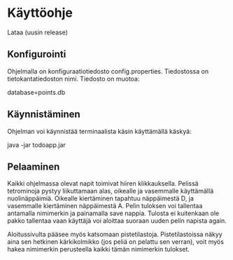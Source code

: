 # Käyttöohje

Lataa (uusin release)

## Konfigurointi

Ohjelmalla on konfiguraatiotiedosto config.properties. Tiedostossa on tietokantatiedoston nimi. Tiedosto on muotoa:

database=points.db

## Käynnistäminen

Ohjelman voi käynnistää terminaalista käsin käyttämällä käskyä:

java -jar todoapp.jar

## Pelaaminen

Kaikki ohjelmassa olevat napit toimivat hiiren klikkauksella. Pelissä tetrominoja pystyy liikuttamaan alas, oikealle ja vasemmalle käyttämällä nuolinäppäimiä. Oikealle kiertäminen tapahtuu näppäimestä D, ja vasemmalle kiertäminen näppäimestä A. Pelin tuloksen voi tallentaa antamalla nimimerkin ja painamalla save nappia. Tulosta ei kuitenkaan ole pakko tallentaa vaan käyttäjä voi aloittaa suoraan uuden pelin napista again.

Aloitussivulta pääsee myös katsomaan pistetilastoja. Pistetilastoissa näkyy aina sen hetkinen kärkikolmikko (jos peliä on pelattu sen verran), voit myös hakea nimimerkin perusteella kaikki tämän nimimerkin tulokset.
